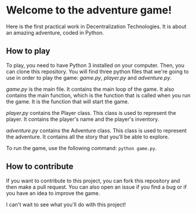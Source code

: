 # Welcome to the adventure game!
Here is the first practical work in Decentralization Technologies. It is about an amazing adventure, coded in Python.

## How to play
To play, you need to have Python 3 installed on your computer. Then, you can clone this repository. You will find three python files that we're going to use in order to play the game: *game.py*, *player.py* and *adventure.py*.

*game.py* is the main file. It contains the main loop of the game. It also contains the main function, which is the function that is called when you run the game. It is the function that will start the game.

*player.py* contains the Player class. This class is used to represent the player. It contains the player's name and the player's inventory.

*adventure.py* contains the Adventure class. This class is used to represent the adventure. It contains all the story that you'll be able to explore.

To run the game, use the following command: `python game.py`.

## How to contribute
If you want to contribute to this project, you can fork this repository and then make a pull request. You can also open an issue if you find a bug or if you have an idea to improve the game.

I can't wait to see what you'll do with this project!